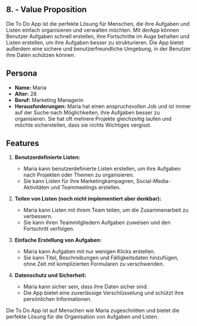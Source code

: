 ## 8. - Value Proposition

Die To Do App ist die perfekte Lösung für Menschen, die ihre Aufgaben und Listen einfach organisieren und verwalten möchten. Mit derApp können Benutzer Aufgaben schnell erstellen, ihre Fortschritte im Auge behalten und Listen erstellen, um ihre Aufgaben besser zu strukturieren. Die App bietet außerdem eine sichere und benutzerfreundliche Umgebung, in der Benutzer ihre Daten schützen können.

## Persona

- **Name:** Maria
- **Alter:** 28
- **Beruf:** Marketing Managerin
- **Herausforderungen:** Maria hat einen anspruchsvollen Job und ist immer auf der Suche nach Möglichkeiten, ihre Aufgaben besser zu organisieren. Sie hat oft mehrere Projekte gleichzeitig laufen und möchte sicherstellen, dass sie nichts Wichtiges vergisst.

## Features


1. **Benutzerdefinierte Listen:**
   - Maria kann benutzerdefinierte Listen erstellen, um ihre Aufgaben nach Projekten oder Themen zu organisieren.
   - Sie kann Listen für ihre Marketingkampagnen, Social-Media-Aktivitäten und Teammeetings erstellen.

2. **Teilen von Listen (noch nicht implementiert aber denkbar):**
   - Maria kann Listen mit ihrem Team teilen, um die Zusammenarbeit zu verbessern.
   - Sie kann ihren Teammitgliedern Aufgaben zuweisen und den Fortschritt verfolgen.

3. **Einfache Erstellung von Aufgaben:**
   - Maria kann Aufgaben mit nur wenigen Klicks erstellen.
   - Sie kann Titel, Beschreibungen und Fälligkeitsdaten hinzufügen, ohne Zeit mit komplizierten Formularen zu verschwenden.

4. **Datenschutz und Sicherheit:**
   - Maria kann sicher sein, dass ihre Daten sicher sind.
   - Die App bietet eine zuverlässige Verschlüsselung und schützt ihre persönlichen Informationen.

Die To Do App ist auf Menschen wie Maria zugeschnitten und bietet die perfekte Lösung für die Organisation von Aufgaben und Listen.
